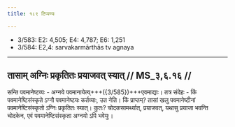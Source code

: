 ```yaml
---
title: १८९ टिप्पण्यः

---
```

- 3/583: E2: 4,505; E4: 4,787; E6: 1,251
- 3/584: E2,4: sarvakarmārthās tv agnaya

____________________________________________


## तासाम् अग्निः प्रकृतितः प्रयाजवत् स्यात् // MS_३,६.१६ //

सन्ति पवमानेष्टव्यः - अग्नये पवमानायेत्य्+++({3/585})+++एवमाद्याः। तत्र संदेहः - किं पवमानेष्टिसंस्कृते ऽग्नौ पवमानेष्टयः कर्तव्याः, उत नेति। किं प्राप्तम्? तासां खलु पवमानेष्टीनां पवमानेष्टिसंस्कृतो ऽग्निः प्रकृतितः स्यात्। कुतः? चोदकसामर्थ्यात्, प्रयाजवत्, यथासु प्रयाजा भवन्ति चोदकेन, एवं पवमानेष्टिसंस्कृता अग्नयो ऽपि भवेयुः।
